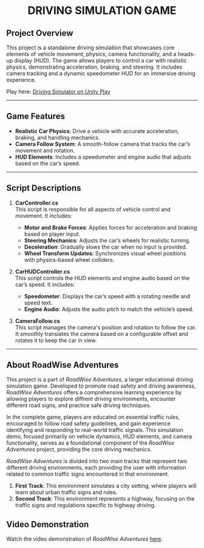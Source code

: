 <h1 align="center">DRIVING SIMULATION GAME</h1>

## Project Overview

This project is a standalone driving simulation that showcases core elements of vehicle movement, physics, camera functionality, and a heads-up display (HUD). The game allows players to control a car with realistic physics, demonstrating acceleration, braking, and steering. It includes camera tracking and a dynamic speedometer HUD for an immersive driving experience.

Play here: [Driving Simulator on Unity Play](https://play.unity.com/en/games/9ad14b50-d56d-46ae-ae4d-5eea644f2288/driving-simulator)

---

## Game Features

- **Realistic Car Physics**: Drive a vehicle with accurate acceleration, braking, and handling mechanics.
- **Camera Follow System**: A smooth-follow camera that tracks the car’s movement and rotation.
- **HUD Elements**: Includes a speedometer and engine audio that adjusts based on the car’s speed.

---

## Script Descriptions


1. **CarController.cs**  
   This script is responsible for all aspects of vehicle control and movement. It includes:
   - **Motor and Brake Forces**: Applies forces for acceleration and braking based on player input.
   - **Steering Mechanics**: Adjusts the car’s wheels for realistic turning.
   - **Deceleration**: Gradually slows the car when no input is provided.
   - **Wheel Transform Updates**: Synchronizes visual wheel positions with physics-based wheel colliders.

2. **CarHUDController.cs**  
   This script controls the HUD elements and engine audio based on the car’s speed. It includes:
   - **Speedometer**: Displays the car’s speed with a rotating needle and speed text.
   - **Engine Audio**: Adjusts the audio pitch to match the vehicle’s speed.
     
3. **CameraFollow.cs**  
   This script manages the camera's position and rotation to follow the car. It smoothly translates the camera based on a configurable offset and rotates it to keep the car in view.
---

## About RoadWise Adventures

This project is a part of *RoadWise Adventures*, a larger educational driving simulation game. Developed to promote road safety and driving awareness, *RoadWise Adventures* offers a comprehensive learning experience by allowing players to explore diffrent driving environments, encounter different road signs, and practice safe driving techniques.

In the complete game, players are educated on essential traffic rules, encouraged to follow road safety guidelines, and gain experience identifying and responding to real-world traffic signals. This simulation demo, focused primarily on vehicle dynamics, HUD elements, and camera functionality, serves as a foundational component of the *RoadWise Adventures* project, providing the core driving mechanics.

*RoadWise Adventures* is divided into two main tracks that represent two different driving environments, each providing the user with information related to common traffic signs encountered in that environment.

1. **First Track**: This environment simulates a city setting, where players will learn about urban traffic signs and rules.
2. **Second Track**: This environment represents a highway, focusing on the traffic signs and regulations specific to highway driving.

## Video Demonstration
Watch the video demonstration of *RoadWise Adventures* [here](https://drive.google.com/file/d/1cnbbxhV2EYRge8FicQ4nNxQM0LLtE8En/view?usp=drive_link).




